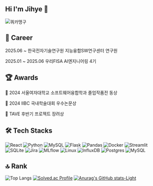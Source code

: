## Hi I'm Jihye 👋

![쿼카맹구](https://i.imgur.com/iPsga7f.jpeg)

## 🧩 Career
2025.06 ~ 한국전자기술연구원 지능융합SW연구센터 연구원

2025.01 ~ 2025.06 우리FISA AI엔지니어링 4기


## 🏆 Awards
🥉 2024 서울여자대학교 소프트웨어융합학과 졸업작품전 동상

🥇 2024 IIBC 국내학술대회 우수논문상

🥉 TAVE 후반기 프로젝트 장려상


## 🛠️ Tech Stacks
![React](https://img.shields.io/badge/react-%2320232a.svg?style=for-the-badge&logo=react&logoColor=%2361DAFB) ![Python](https://img.shields.io/badge/python-000000.svg?&style=for-the-badge&logo=python&logoColor=F7DF1E) ![MySQL](https://img.shields.io/badge/mysql-00618A.svg?style=for-the-badge&logo=mysql&logoColor=white) ![Flask](https://img.shields.io/badge/flask-444444.svg?style=for-the-badge&logo=flask&logoColor=white) ![Pandas](https://img.shields.io/badge/pandas-8A4182.svg?style=for-the-badge&logo=pandas&logoColor=white) ![Docker](https://img.shields.io/badge/docker-2496ED.svg?style=for-the-badge&logo=docker&logoColor=white) ![Streamlit](https://img.shields.io/badge/Streamlit-FF5C5C.svg?style=for-the-badge&logo=streamlit&logoColor=white) ![SQLite](https://img.shields.io/badge/sqlite-003B57.svg?style=for-the-badge&logo=sqlite&logoColor=white) ![Jira](https://img.shields.io/badge/jira-0052CC.svg?style=for-the-badge&logo=jira&logoColor=white) ![MLflow](https://img.shields.io/badge/mlflow-00C2A8.svg?style=for-the-badge&logo=mlflow&logoColor=white) ![Linux](https://img.shields.io/badge/Linux-FCC624?style=for-the-badge&logo=linux&logoColor=black) ![InfluxDB](https://img.shields.io/badge/InfluxDB-22ADF6?style=for-the-badge&logo=InfluxDB&logoColor=white) ![Postgres](https://img.shields.io/badge/postgres-49021F?style=for-the-badge&logo=postgresql&logoColor=white) ![MySQL](https://img.shields.io/badge/mysql-4479A1.svg?style=for-the-badge&logo=mysql&logoColor=white)


## 🔝 Rank
![Top Langs](https://github-readme-stats.vercel.app/api/top-langs/?username=jihyee0e&layout=compact)
[![Solved.ac Profile](http://mazassumnida.wtf/api/generate_badge?boj=jihye0e)](https://solved.ac/jihye0e)
[![Anurag's GitHub stats-Light](https://github-readme-stats.vercel.app/api?username=jihyee0e&show_icons=true&theme=default#gh-light-mode-only)](https://github.com/anuraghazra/github-readme-stats#gh-light-mode-only)

